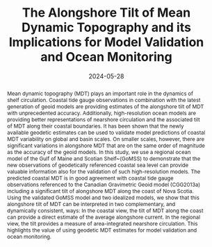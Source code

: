 ---
title: "The Alongshore Tilt of Mean Dynamic Topography and its Implications for Model Validation and Ocean Monitoring"
authors:
- christoph
- E.C.J. Oliver
- K.R. Thompson
date: "2024-05-28"
doi: "10.5194/egusphere-2024-1489"

# Schedule page publish date (NOT publication's date).
publishDate:

# Publication type.
# Accepts a single type but formatted as a YAML list (for Hugo requirements).
# Enter a publication type from the CSL standard.
publication_types: ["article-journal"]

# Publication name and optional abbreviated publication name.
publication: "*Ocean Science* (in press, selected as highlight paper)"
publication_short: ""

abstract: "Mean dynamic topography (MDT) plays an important role in the dynamics of shelf circulation. Coastal tide gauge observations in combination with the latest generation of geoid models are providing estimates of the alongshore tilt of MDT with unprecedented accuracy. Additionally, high-resolution ocean models are providing better representations of nearshore circulation and the associated tilt of MDT along their coastal boundaries. It has been shown that the newly available geodetic estimates can be used to validate model predictions of coastal MDT variability on global and basin scales. On smaller scales,
however, there are significant variations in alongshore MDT that are on the same order of magnitude as the accuracy of the geoid models.

In this study, we use a regional ocean model of the Gulf of Maine and Scotian Shelf~(GoMSS) to demonstrate that the new observations of geodetically referenced coastal sea level can provide valuable information also for the validation of such high-resolution models. The predicted coastal MDT is in good agreement with coastal tide gauge observations referenced to the Canadian Gravimetric Geoid model (CGG2013a) including a significant tilt of alongshore MDT along the coast of Nova Scotia. Using the validated GoMSS model and two idealized models, we show that this alongshore tilt of MDT can be interpreted in two complementary, and dynamically consistent, ways: In the coastal view, the tilt of MDT along the coast can provide a direct estimate of the average alongshore current. In the regional view, the tilt provides a measure of area-integrated nearshore circulation. This highlights the value of using geodetic MDT estimates for model validation and ocean monitoring."

# Summary. An optional shortened abstract.
summary:

tags:

featured: false

# links:
# - name:
#   url:
url_pdf:
url_code:
url_dataset:
url_poster:
url_project:
url_slides:
url_source:
url_video:

# Featured image
# To use, add an image named `featured.jpg/png` to your page's folder. 
image:
  caption:
  focal_point:
  preview_only: false

# Associated Projects (optional).
#   Associate this publication with one or more of your projects.
#   Simply enter your project's folder or file name without extension.
#   E.g. `internal-project` references `content/project/internal-project/index.md`.
#   Otherwise, set `projects: []`.
projects:
-

# Slides (optional).
#   Associate this publication with Markdown slides.
#   Simply enter your slide deck's filename without extension.
#   E.g. `slides: "example"` references `content/slides/example/index.md`.
#   Otherwise, set `slides: ""`.
slides:

profile: false
---